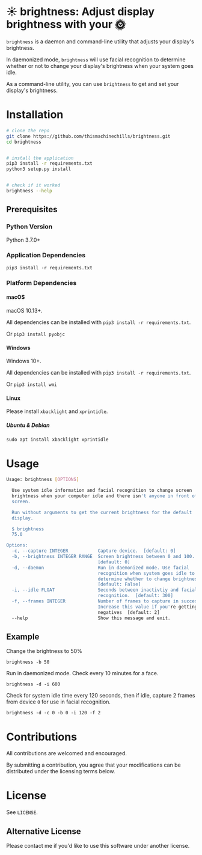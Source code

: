 # ☀ brightness: Adjust display brightness with your 🌞

`brightness` is a daemon and command-line utility that adjusts your display's brightness.

In daemonized mode, `brightness` will use facial recognition to determine whether or not to change your display's brightness when your system goes idle.

As a command-line utility, you can use `brightness` to get and set your display's brightness.

# Installation

```bash
# clone the repo
git clone https://github.com/thismachinechills/brightness.git
cd brightness


# install the application
pip3 install -r requirements.txt
python3 setup.py install


# check if it worked
brightness --help
```


## Prerequisites

### Python Version
Python 3.7.0+


### Application Dependencies
`pip3 install -r requirements.txt`


### Platform Dependencies

#### macOS

macOS 10.13+. 

All dependencies can be installed with `pip3 install -r requirements.txt`.

Or
`pip3 install pyobjc`

#### Windows
Windows 10+. 

All dependencies can be installed with `pip3 install -r requirements.txt`.

Or `pip3 install wmi`

#### Linux
Please install `xbacklight` and `xprintidle`.

##### Ubuntu & Debian
`sudo apt install xbacklight xprintidle`


# Usage

```bash
Usage: brightness [OPTIONS]

  Use system idle information and facial recognition to change screen
  brightness when your computer idle and there isn't anyone in front of the
  screen.

  Run without arguments to get the current brightness for the default
  display.

  $ brightness
  75.0

Options:
  -c, --capture INTEGER           Capture device.  [default: 0]
  -b, --brightness INTEGER RANGE  Screen brightness between 0 and 100.
                                  [default: 0]
  -d, --daemon                    Run in daemonized mode. Use facial
                                  recognition when system goes idle to
                                  determine whether to change brightness.
                                  [default: False]
  -i, --idle FLOAT                Seconds between inactivtiy and facial
                                  recognition.  [default: 300]
  -f, --frames INTEGER            Number of frames to capture in succession.
                                  Increase this value if you're getting false
                                  negatives  [default: 2]
  --help                          Show this message and exit.
```

## Example

Change the brightness to 50%

`brightness -b 50`

Run in daemonized mode. Check every 10 minutes for a face.

`brightness -d -i 600`

Check for system idle time every 120 seconds, then if idle, capture 2 frames from device `0` for use in facial recognition.

`brightness -d -c 0 -b 0 -i 120 -f 2`




# Contributions
All contributions are welcomed and encouraged. 

By submitting a contribution, you agree that your modifications can be distributed under the licensing terms below.

# License
See `LICENSE`.
 
## Alternative License
Please contact me if you'd like to use this software under another license.
